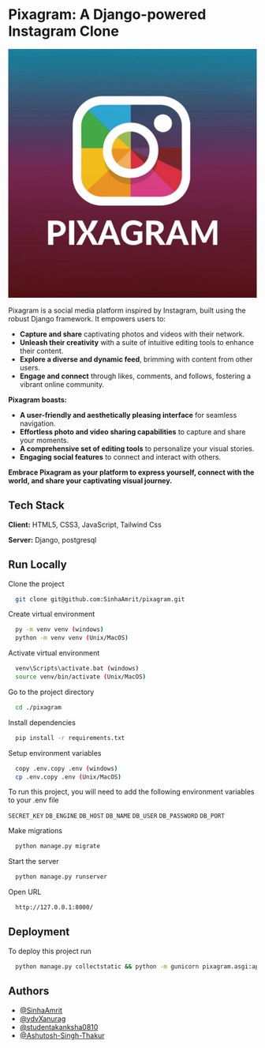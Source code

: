 
# Pixagram: A Django-powered Instagram Clone

![Logo](logo.jpg)

Pixagram is a social media platform inspired by Instagram, built using the robust Django framework. It empowers users to:

* **Capture and share** captivating photos and videos with their network.
* **Unleash their creativity** with a suite of intuitive editing tools to enhance their content.
* **Explore a diverse and dynamic feed**, brimming with content from other users.
* **Engage and connect** through likes, comments, and follows, fostering a vibrant online community.

**Pixagram boasts:**

* **A user-friendly and aesthetically pleasing interface** for seamless navigation.
* **Effortless photo and video sharing capabilities** to capture and share your moments.
* **A comprehensive set of editing tools** to personalize your visual stories.
* **Engaging social features** to connect and interact with others.

**Embrace Pixagram as your platform to express yourself, connect with the world, and share your captivating visual journey.**

## Tech Stack

**Client:** HTML5, CSS3, JavaScript, Tailwind Css

**Server:** Django, postgresql

## Run Locally

Clone the project

```bash
  git clone git@github.com:SinhaAmrit/pixagram.git
```

Create virtual environment

```bash
  py -m venv venv (windows)
  python -m venv venv (Unix/MacOS)
```

Activate virtual environment

```bash
  venv\Scripts\activate.bat (windows)
  source venv/bin/activate (Unix/MacOS)
```

Go to the project directory

```bash
  cd ./pixagram
```

Install dependencies

```bash
  pip install -r requirements.txt
```

Setup environment variables

```bash
  copy .env.copy .env (windows)
  cp .env.copy .env (Unix/MacOS)
```

To run this project, you will need to add the following environment variables to your .env file

`SECRET_KEY`
`DB_ENGINE`
`DB_HOST`
`DB_NAME`
`DB_USER`
`DB_PASSWORD`
`DB_PORT`

Make migrations

```bash
  python manage.py migrate
```

Start the server

```bash
  python manage.py runserver
```

Open URL

```bash
  http://127.0.0.1:8000/
```

## Deployment

To deploy this project run

```bash
  python manage.py collectstatic && python -m gunicorn pixagram.asgi:application -k uvicorn.workers.UvicornWorker
```

## Authors

* [@SinhaAmrit](https://github.com/SinhaAmrit)
* [@ydvXanurag](https://github.com/ydvXanurag)
* [@studentakanksha0810](https://github.com/studentakanksha0810)
* [@Ashutosh-Singh-Thakur](https://github.com/Ashutosh-Singh-Thakur)
